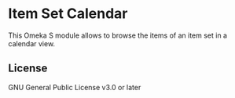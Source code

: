 # Item Set Calendar

This Omeka S module allows to browse the items of an item set in a calendar
view.

## License

GNU General Public License v3.0 or later

